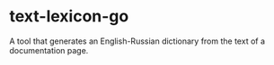 # text-lexicon-go
A tool that generates an English-Russian dictionary from the text of a documentation page. 
